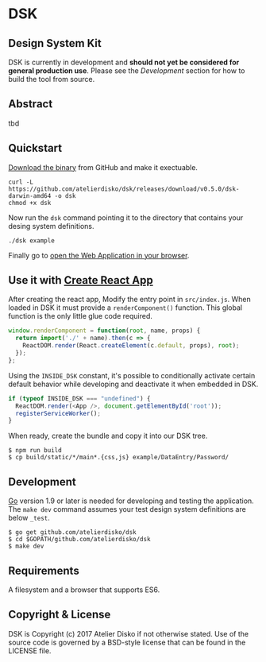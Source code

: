 # DSK
## Design System Kit

DSK is currently in development and **should not yet be considered for general production use**. 
Please see the _Development_ section for how to build the tool from source.

## Abstract

tbd

## Quickstart

[Download the binary](https://github.com/atelierdisko/hoi/releases) from GitHub and make it exectuable.

```
curl -L https://github.com/atelierdisko/dsk/releases/download/v0.5.0/dsk-darwin-amd64 -o dsk
chmod +x dsk
```

Now run the `dsk` command pointing it to the directory that contains your desing system definitions.
```
./dsk example
```

Finally go to [open the Web Application in your browser](http://localhost:8080).

## Use it with [Create React App](https://github.com/facebookincubator/create-react-app) 

After creating the react app, Modify the entry point in `src/index.js`. When
loaded in DSK it must provide a `renderComponent()` function. This global
function is the only little glue code required. 

```javascript
window.renderComponent = function(root, name, props) {
  return import('./' + name).then(c => {
	ReactDOM.render(React.createElement(c.default, props), root);
  });
};
```

Using the `INSIDE_DSK` constant, it's possible to conditionally activate certain
default behavior while developing and deactivate it when embedded in DSK.

```javascript
if (typeof INSIDE_DSK === "undefined") {
  ReactDOM.render(<App />, document.getElementById('root'));
  registerServiceWorker();
}
```

When ready, create the bundle and copy it into our DSK tree.

```
$ npm run build 
$ cp build/static/*/main*.{css,js} example/DataEntry/Password/
```

## Development

[Go](https://golang.org/) version 1.9 or later is needed for developing and
testing the application. The `make dev` command assumes your test design system
definitions are below `_test`.

```
$ go get github.com/atelierdisko/dsk
$ cd $GOPATH/github.com/atelierdisko/dsk
$ make dev
```

## Requirements

A filesystem and a browser that supports ES6.

## Copyright & License

DSK is Copyright (c) 2017 Atelier Disko if not otherwise
stated. Use of the source code is governed by a BSD-style
license that can be found in the LICENSE file.

